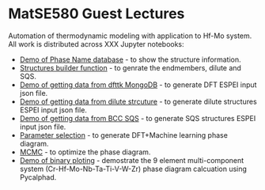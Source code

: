 # MatSE580 Guest Lectures

Automation of thermodynamic modeling with application to Hf-Mo system. All work is distributed across XXX Jupyter notebooks:

- [Demo of Phase Name database](Phase_name_database/phase-name-demo.ipynb) - to show the structure information.
- [Structures builder function](Structure_builder/Structure_builder.ipynb>) - to genrate the endmembers, dilute and SQS.
- [Demo of getting data from dfttk MongoDB](C15_dfttk/LAVES_C15_HMFORM_Endmembers_DFTTK.json) - to generate DFT ESPEI input json file.
- [Demo of getting data from dilute strcuture](C15_dilute/SIP_JSON_HF_MO_C15.ipynb) - to generate dilute structures ESPEI input json file.
- [Demo of getting data from BCC SQS](C15_dilute/SIP_JSON_HF_MO_C15.ipynb) - to generate SQS structures ESPEI input json file.
- [Parameter selection](<ESEPI/parameter selection/ESPEI Parameter Selection_Hf_Mo.ipynb>) - to generate DFT+Machine learning phase diagram.
- [MCMC](<ESEPI/parameter selection/ESPEI Parameter Selection_Hf_Mo.ipynb>) - to optimize the phase diagram.
- [Demo of binary ploting](new_binaryplot.ipynb) - demostrate the 9 element multi-component system (Cr-Hf-Mo-Nb-Ta-Ti-V-W-Zr) phase diagram calcuation using Pycalphad.
